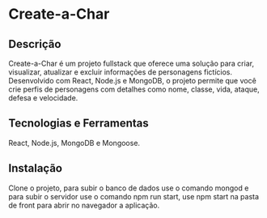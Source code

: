 # Create-a-Char


## Descrição

Create-a-Char é um projeto fullstack que oferece uma solução para criar, visualizar, atualizar e excluir informações de personagens fictícios. 
Desenvolvido com React, Node.js e MongoDB, o projeto permite que você crie perfis de personagens com detalhes como nome, classe, vida, ataque, defesa e velocidade. 

## Tecnologias e Ferramentas

React, Node.js, MongoDB e Mongoose.

## Instalação

Clone o projeto, para subir o banco de dados use o comando mongod e para subir o servidor use o comando npm run start, use npm start na pasta de front para abrir no navegador a aplicação.
